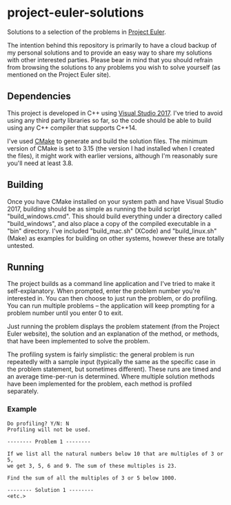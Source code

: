 # project-euler-solutions
Solutions to a selection of the problems in [Project Euler](https://projecteuler.net/).

The intention behind this repository is primarily to have a cloud backup of my personal solutions and to provide an easy way to share my solutions with other interested parties. Please bear in mind that you should refrain from browsing the solutions to any problems you wish to solve yourself (as mentioned on the Project Euler site).

## Dependencies
This project is developed in C++ using [Visual Studio 2017](https://visualstudio.microsoft.com/vs/older-downloads/). I've tried to avoid using any third party libraries so far, so the code should be able to build using any C++ compiler that supports C++14.

I've used [CMake](https://cmake.org/) to generate and build the solution files. The minimum version of CMake is set to 3.15 (the version I had installed when I created the files), it might work with earlier versions, although I'm reasonably sure you'll need at least 3.8.

## Building
Once you have CMake installed on your system path and have Visual Studio 2017, building should be as simple as running the build script "build_windows.cmd". This should build everything under a directory called "build_windows", and also place a copy of the compiled executable in a "bin" directory. I've included "build_mac.sh" (XCode) and "build_linux.sh" (Make) as examples for building on other systems, however these are totally untested.

## Running
The project builds as a command line application and I've tried to make it self-explanatory. When prompted, enter the problem number you're interested in. You can then choose to just run the problem, or do profiling. You can run multiple problems – the application will keep prompting for a problem number until you enter 0 to exit.

Just running the problem displays the problem statement (from the Project Euler website), the solution and an explanation of the method, or methods, that have been implemented to solve the problem. 

The profiling system is fairly simplistic: the general problem is run repeatedly with a sample input (typically the same as the specific case in the problem statement, but sometimes different). These runs are timed and an average time-per-run is determined. Where multiple solution methods have been implemented for the problem, each method is profiled separately.

### Example
```Pick a problem (1-700, enter 0 to exit): 1
Do profiling? Y/N: N
Profiling will not be used.

-------- Problem 1 --------

If we list all the natural numbers below 10 that are multiples of 3 or 5,
we get 3, 5, 6 and 9. The sum of these multiples is 23.

Find the sum of all the multiples of 3 or 5 below 1000.

-------- Solution 1 --------
<etc.>
```
